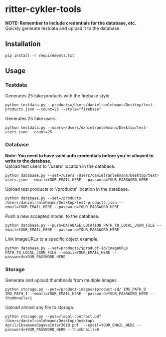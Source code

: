 # ritter-cykler-tools
**NOTE: Remember to include credentials for the database, etc.**<br/>
Quickly generate testdata and upload it to the database.

## Installation
```{r, engine='bash', count_lines}
pip install -r requirements.txt
```

## Usage

### Testdata
Generates 25 fake products with the firebase style.
```{r, engine='bash', count_lines}
python testdata.py --products=/Users/danielranlehmann/Desktop/test-products.json --count=25 --style="firebase"
```

Generates 25 fake users.
```{r, engine='bash', count_lines}
python testdata.py --users=/Users/danielranlehmann/Desktop/test-users.json --count=25
```

### Database
**Note: You need to have valid auth credentials before you're allowed to write to the database.**<br/>
Upload test users to '/users' location in the database.
```{r, engine='bash', count_lines}
python database.py --set=/users /Users/danielranlehmann/Desktop/test-users.json --email=YOUR_EMAIL_HERE --password=YOUR_PASSWORD_HERE
```
Upload test products to '/products' location in the database.
```{r, engine='bash', count_lines}
python database.py --set=/products /Users/danielranlehmann/Desktop/test-products.json --email=YOUR_EMAIL_HERE --password=YOUR_PASSWORD_HERE
```
Push a new accepted model, to the database.
```{r, engine='bash', count_lines}
python database.py --push=DATABASE_LOCATION PATH_TO_LOCAL_JSON_FILE --email=YOUR_EMAIL_HERE --password=YOUR_PASSWORD_HERE
```
Link imageURLs to a specific object example.
```{r, engine='bash', count_lines}
python database.py --set=products/$product-id/imageURLs PATH_TO_LOCAL_JSON_FILE --email=YOUR_EMAIL_HERE --password=YOUR_PASSWORD_HERE
```

### Storage 
Generate and upload thumbnails from multiple images
```{r, engine='bash', count_lines}
python storage.py --put=/product-images/$product-id/ IMG_PATH_0 IMG_PATH_1 --email=YOUR_EMAIL_HERE --password=YOUR_PASSWORD_HERE --thumbnails=1
```
Upload almost any file to storage.
```{r, engine='bash', count_lines}
python storage.py --put=/legal-contract.pdf /Users/danielranlehmann/Desktop/Desktop\ April/EksamensOpgaveInter2018.pdf  --email=YOUR_EMAIL_HERE --password=YOUR_PASSWORD_HERE --thumbnails=0
```



